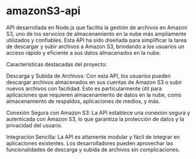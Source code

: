 # amazonS3-api
API desarrollada en Node.js que facilita la gestión de archivos en Amazon S3, uno de los servicios de almacenamiento en la nube más ampliamente utilizados y confiables. Esta API ha sido diseñada para simplificar la tarea de descargar y subir archivos a Amazon S3, brindando a los usuarios un acceso rápido y eficiente a sus datos almacenados en la nube.

Características destacadas del proyecto:

Descarga y Subida de Archivos: Con esta API, los usuarios pueden descargar archivos almacenados en sus cuentas de Amazon S3 o subir nuevos archivos con facilidad. Esto es particularmente útil para aplicaciones que requieren almacenamiento de datos en la nube, como almacenamiento de respaldos, aplicaciones de medios, y más.

Conexión Segura con Amazon S3: La API establece una conexión segura y autenticada con Amazon S3, lo que garantiza la protección de datos y la privacidad del usuario.

Integración Sencilla: La API es altamente modular y fácil de integrar en aplicaciones existentes. Los desarrolladores pueden aprovechar las funcionalidades de descarga y subida de archivos sin complicaciones.
